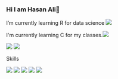 ### Hi I am Hasan Ali👋



I’m currently learning R for data science <img src="https://img.shields.io/badge/R-276DC3?style=for-the-badge&logo=r&logoColor=white"> 

I'm currently learning C for my classes.<img src="https://img.shields.io/badge/C-00599C?style=for-the-badge&logo=c&logoColor=white">

<img src="https://github-readme-stats.vercel.app/api?username=hasanaliozkan-dev&&show_icons=true&title_color=ffffff&icon_color=bb2acf&text_color=daf7dc&bg_color=151515">

<img src = "(https://github-readme-stats.vercel.app/api/top-langs/?username=hasanaliozkan-dev)">

Skills

<img src="https://img.shields.io/badge/MySQL-00000F?style=for-the-badge&logo=mysql&logoColor=white">
<img src="https://img.shields.io/badge/Python-14354C?style=for-the-badge&logo=python&logoColor=white">
<img src="https://img.shields.io/badge/Java-ED8B00?style=for-the-badge&logo=java&logoColor=white">
<img src="https://img.shields.io/badge/Dart-0175C2?style=for-the-badge&logo=dart&logoColor=white">
<img src="https://img.shields.io/badge/Flutter-02569B?style=for-the-badge&logo=flutter&logoColor=white">
	
